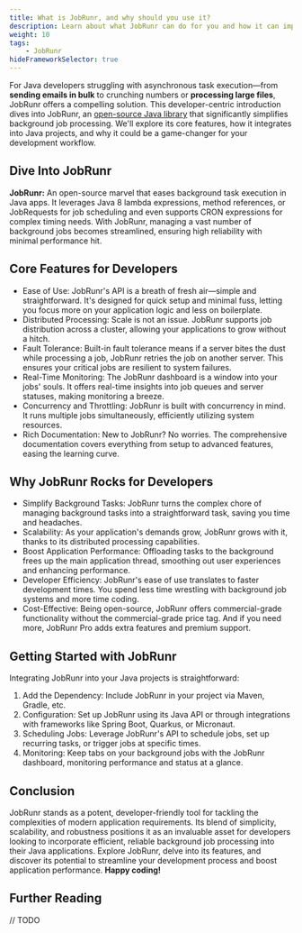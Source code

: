 ```yaml
---
title: What is JobRunr, and why should you use it?
description: Learn about what JobRunr can do for you and how it can improve your daily development workflow.
weight: 10  
tags:
    - JobRunr
hideFrameworkSelector: true
---
```

For Java developers struggling with asynchronous task execution—from __sending emails in bulk__ to crunching numbers or __processing large files__, JobRunr offers a compelling solution. This developer-centric introduction dives into JobRunr, an [open-source Java library](https://github.com/jobrunr/jobrunr) that significantly simplifies background job processing. We'll explore its core features, how it integrates into Java projects, and why it could be a game-changer for your development workflow.

## Dive Into JobRunr
**JobRunr:** An open-source marvel that eases background task execution in Java apps. It leverages Java 8 lambda expressions, method references, or JobRequests for job scheduling and even supports CRON expressions for complex timing needs. With JobRunr, managing a vast number of background jobs becomes streamlined, ensuring high reliability with minimal performance hit.

## Core Features for Developers
- Ease of Use: JobRunr's API is a breath of fresh air—simple and straightforward. It's designed for quick setup and minimal fuss, letting you focus more on your application logic and less on boilerplate.
- Distributed Processing: Scale is not an issue. JobRunr supports job distribution across a cluster, allowing your applications to grow without a hitch.
- Fault Tolerance: Built-in fault tolerance means if a server bites the dust while processing a job, JobRunr retries the job on another server. This ensures your critical jobs are resilient to system failures.
- Real-Time Monitoring: The JobRunr dashboard is a window into your jobs' souls. It offers real-time insights into job queues and server statuses, making monitoring a breeze.
- Concurrency and Throttling: JobRunr is built with concurrency in mind. It runs multiple jobs simultaneously, efficiently utilizing system resources.
- Rich Documentation: New to JobRunr? No worries. The comprehensive documentation covers everything from setup to advanced features, easing the learning curve.


## Why JobRunr Rocks for Developers
- Simplify Background Tasks: JobRunr turns the complex chore of managing background tasks into a straightforward task, saving you time and headaches.
- Scalability: As your application's demands grow, JobRunr grows with it, thanks to its distributed processing capabilities.
- Boost Application Performance: Offloading tasks to the background frees up the main application thread, smoothing out user experiences and enhancing performance.
- Developer Efficiency: JobRunr's ease of use translates to faster development times. You spend less time wrestling with background job systems and more time coding.
- Cost-Effective: Being open-source, JobRunr offers commercial-grade functionality without the commercial-grade price tag. And if you need more, JobRunr Pro adds extra features and premium support.


## Getting Started with JobRunr
Integrating JobRunr into your Java projects is straightforward:

1. Add the Dependency: Include JobRunr in your project via Maven, Gradle, etc.
2. Configuration: Set up JobRunr using its Java API or through integrations with frameworks like Spring Boot, Quarkus, or Micronaut.
3. Scheduling Jobs: Leverage JobRunr's API to schedule jobs, set up recurring tasks, or trigger jobs at specific times.
4. Monitoring: Keep tabs on your background jobs with the JobRunr dashboard, monitoring performance and status at a glance.


## Conclusion
JobRunr stands as a potent, developer-friendly tool for tackling the complexities of modern application requirements. Its blend of simplicity, scalability, and robustness positions it as an invaluable asset for developers looking to incorporate efficient, reliable background job processing into their Java applications. Explore JobRunr, delve into its features, and discover its potential to streamline your development process and boost application performance. **Happy coding!**


## Further Reading
// TODO
